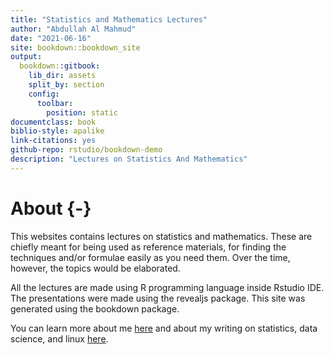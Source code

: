 ```yaml
--- 
title: "Statistics and Mathematics Lectures"
author: "Abdullah Al Mahmud"
date: "2021-06-16"
site: bookdown::bookdown_site
output:
  bookdown::gitbook:
    lib_dir: assets
    split_by: section
    config:
      toolbar:
        position: static
documentclass: book
biblio-style: apalike
link-citations: yes
github-repo: rstudio/bookdown-demo
description: "Lectures on Statistics And Mathematics"
---
```


# About {-}

This websites contains lectures on statistics and mathematics. These are chiefly meant for being used as reference materials, for finding the techniques and/or formulae easily as you need them. Over the time, however, the topics would be elaborated. 

All the lectures are made using R programming language inside Rstudio IDE. The presentations were made using the revealjs package. This site was generated using the bookdown package. 

You can learn more about me [here](www.thinkermahmud.com) and about my writing on statistics, data science, and linux [here](www.statmania.info).
